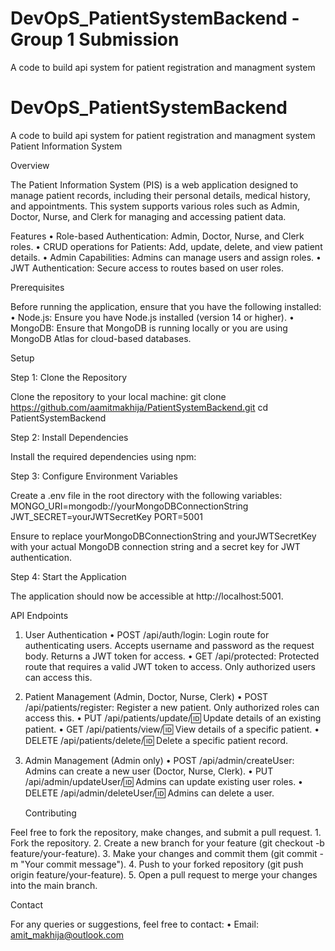 # DevOpS_PatientSystemBackend - Group 1 Submission
A code to build api system for patient registration and managment system
# DevOpS_PatientSystemBackend
A code to build api system for patient registration and managment system
Patient Information System

Overview

The Patient Information System (PIS) is a web application designed to manage patient records, including their personal details, medical history, and appointments. This system supports various roles such as Admin, Doctor, Nurse, and Clerk for managing and accessing patient data.

Features
	•	Role-based Authentication: Admin, Doctor, Nurse, and Clerk roles.
	•	CRUD operations for Patients: Add, update, delete, and view patient details.
	•	Admin Capabilities: Admins can manage users and assign roles.
	•	JWT Authentication: Secure access to routes based on user roles.

Prerequisites

Before running the application, ensure that you have the following installed:
	•	Node.js: Ensure you have Node.js installed (version 14 or higher).
	•	MongoDB: Ensure that MongoDB is running locally or you are using MongoDB Atlas for cloud-based databases.

Setup

Step 1: Clone the Repository

Clone the repository to your local machine:
git clone https://github.com/aamitmakhija/PatientSystemBackend.git
cd PatientSystemBackend

Step 2: Install Dependencies

Install the required dependencies using npm:

Step 3: Configure Environment Variables

Create a .env file in the root directory with the following variables:
MONGO_URI=mongodb://yourMongoDBConnectionString
JWT_SECRET=yourJWTSecretKey
PORT=5001

Ensure to replace yourMongoDBConnectionString and yourJWTSecretKey with your actual MongoDB connection string and a secret key for JWT authentication.

Step 4: Start the Application

The application should now be accessible at http://localhost:5001.

API Endpoints

1. User Authentication
	•	POST /api/auth/login: Login route for authenticating users. Accepts username and password as the request body. Returns a JWT token for access.
	•	GET /api/protected: Protected route that requires a valid JWT token to access. Only authorized users can access this.

2. Patient Management (Admin, Doctor, Nurse, Clerk)
	•	POST /api/patients/register: Register a new patient. Only authorized roles can access this.
	•	PUT /api/patients/update/:id: Update details of an existing patient.
	•	GET /api/patients/view/:id: View details of a specific patient.
	•	DELETE /api/patients/delete/:id: Delete a specific patient record.

3. Admin Management (Admin only)
	•	POST /api/admin/createUser: Admins can create a new user (Doctor, Nurse, Clerk).
	•	PUT /api/admin/updateUser/:id: Admins can update existing user roles.
	•	DELETE /api/admin/deleteUser/:id: Admins can delete a user.

    Contributing

Feel free to fork the repository, make changes, and submit a pull request.
	1.	Fork the repository.
	2.	Create a new branch for your feature (git checkout -b feature/your-feature).
	3.	Make your changes and commit them (git commit -m "Your commit message").
	4.	Push to your forked repository (git push origin feature/your-feature).
	5.	Open a pull request to merge your changes into the main branch.


Contact

For any queries or suggestions, feel free to contact:
	•	Email: amit_makhija@outlook.com
